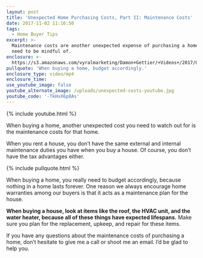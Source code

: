 ```yaml
---
layout: post
title: 'Unexpected Home Purchasing Costs, Part II: Maintenance Costs'
date: 2017-11-02 11:16:50
tags:
  - Home Buyer Tips
excerpt: >-
  Maintenance costs are another unexpected expense of purchasing a home that you
  need to be mindful of.
enclosure: >-
  https://s3.amazonaws.com/vyralmarketing/Damon+Gettier/+Videos+/2017/October/Roanoke+Real+Estate+Agent-+Unexpected+Home+Purchasing+Costs%252C+Part+II-+Maintenance+Costs.mp4
pullquote: 'When buying a home, budget accordingly.'
enclosure_type: video/mp4
enclosure_time:
use_youtube_image: false
youtube_alternate_image: /uploads/unexpected-costs-youtube.jpg
youtube_code: '-TkHvX6p8As'
---
```



{% include youtube.html %}

When buying a home, another unexpected cost you need to watch out for is the maintenance costs for that home.

When you rent a house, you don’t have the same external and internal maintenance duties you have when you buy a house. Of course, you don’t have the tax advantages either.

{% include pullquote.html %}

When buying a home, you really need to budget accordingly, because nothing in a home lasts forever. One reason we always encourage home warranties among our buyers is that it acts as a maintenance plan for the house.

**When buying a house, look at items like the roof, the HVAC unit, and the water heater, because all of these things have expected lifespans.** Make sure you plan for the replacement, upkeep, and repair for these items.

If you have any questions about the maintenance costs of purchasing a home, don’t hesitate to give me a call or shoot me an email. I’d be glad to help you.
